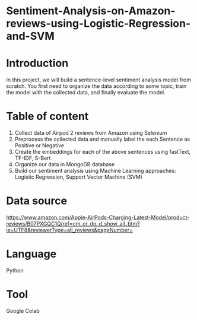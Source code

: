 # Sentiment-Analysis-on-Amazon-reviews-using-Logistic-Regression-and-SVM
# Introduction
In this project, we will build a sentence-level sentiment analysis model from
scratch. You first need to organize the data according to some topic, train the model with the collected
data, and finally evaluate the model.

# Table of content
  1. Collect data of Airpod 2 reviews from Amazon using Selenium
  2. Preprocess the collected data and manually label the each Sentence as Positive or Negative
  3. Create the embeddings for each of the above sentences using fastText, TF-IDF, S-Bert
  4. Organize our data in MongoDB database
  5. Build our sentiment analysis using Machine Learning approaches: Logistic Regression, Support Vector Machine (SVM)

# Data source
https://www.amazon.com/Apple-AirPods-Charging-Latest-Model/product-reviews/B07PXGQC1Q/ref=cm_cr_dp_d_show_all_btm?ie=UTF8&reviewerType=all_reviews&pageNumber=

# Language
Python

# Tool
Google Colab
